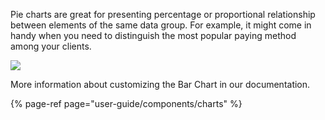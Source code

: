 [comment]: # ($page_title=Pie)
[comment]: # ($page_description=An overview of Pie Chart)

Pie charts are great for presenting percentage or proportional relationship between elements of the same data group. For example, it might come in handy when you need to distinguish the most popular paying method among your clients.

![](https://gblobscdn.gitbook.com/assets%2F-LQ08RFAKZvFADEiXKFy%2F-MEUTS5Cb65Kk4L2d8GI%2F-MEUt1M5j9HZt1lfHs8O%2Fimage.png?alt=media&token=f70523a7-fcec-45b5-a4ad-17d210ec100c)

More information about customizing the Bar Chart in our documentation.

{% page-ref page="user-guide/components/charts" %}



